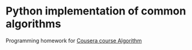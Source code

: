 # Python implementation of common algorithms  
Programming homework for [Cousera course Algorithm](https://www.coursera.org/specializations/algorithms?)
